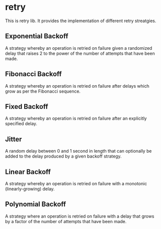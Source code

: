 # retry

This is retry lib. It provides the implementation of different retry streatgies.
	
## Exponential Backoff
A strategy whereby an operation is retried on failure given a randomized delay that raises 2 to the power of the number of attempts that have been made.
## Fibonacci Backoff
A strategy whereby an operation is retried on failure after delays which grow as per the Fibonacci sequence.
## Fixed Backoff
A strategy whereby an operation is retried on failure after an explicitly specified delay.
## Jitter
A random delay between 0 and 1 second in length that can optionally be added to the delay produced by a given backoff strategy.
## Linear Backoff
A strategy whereby an operation is retried on failure with a monotonic (linearly-growing) delay.
## Polynomial Backoff
A strategy where an operation is retried on failure with a delay that grows by a factor of the number of attempts that have been made.